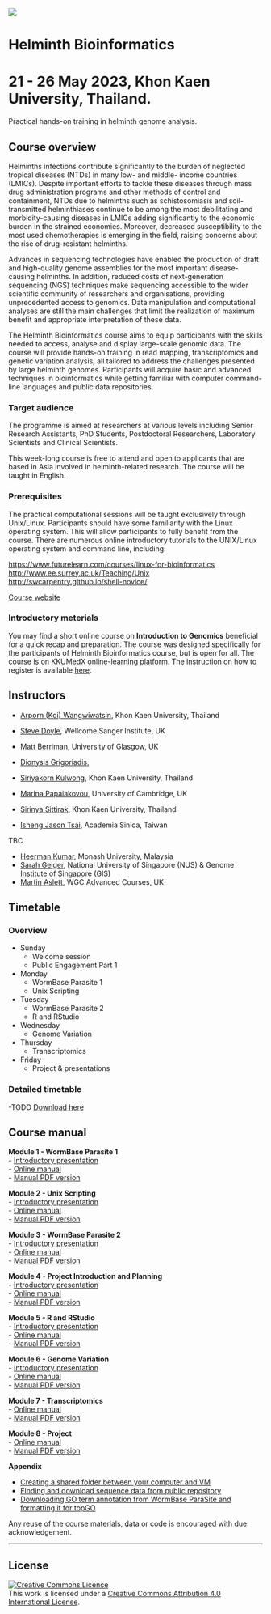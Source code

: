  ![](https://coursesandconferences.wellcomeconnectingscience.org/wp-content/themes/wcc_courses_and_conferences/dist/assets/svg/logo.svg)


# Helminth Bioinformatics 
# 21 - 26 May 2023, Khon Kaen University, Thailand.    
Practical hands-on training in helminth genome analysis.

## Course overview
Helminths infections contribute significantly to the burden of neglected tropical diseases (NTDs) in many low- and middle- income countries (LMICs). Despite important efforts to tackle these diseases through mass drug administration programs and other methods of control and containment, NTDs due to helminths such as schistosomiasis and soil-transmitted helminthiases continue to be among the most debilitating and morbidity-causing diseases in LMICs adding significantly to the economic burden in the strained economies. Moreover, decreased susceptibility to the most used chemotherapies is emerging in the field, raising concerns about the rise of drug-resistant helminths.

Advances in sequencing technologies have enabled the production of draft and high-quality genome assemblies for the most important disease-causing helminths. In addition, reduced costs of next-generation sequencing (NGS) techniques make sequencing accessible to the wider scientific community of researchers and organisations, providing unprecedented access to genomics. Data manipulation and computational analyses are still the main challenges that limit the realization of maximum benefit and appropriate interpretation of these data.

The Helminth Bioinformatics course aims to equip participants with the skills needed to access, analyse and display large-scale genomic data. The course will provide hands-on training in read mapping, transcriptomics and genetic variation analysis, all tailored to address the challenges presented by large helminth genomes. Participants will acquire basic and advanced techniques in bioinformatics while getting familiar with computer command-line languages and public data repositories.

### Target audience
The programme is aimed at researchers at various levels including Senior Research Assistants, PhD Students, Postdoctoral Researchers, Laboratory Scientists and Clinical Scientists.

This week-long course is free to attend and open to applicants that are based in Asia involved in helminth-related research. The course will be taught in English.

### Prerequisites
The practical computational sessions will be taught exclusively through Unix/Linux. Participants should have some familiarity with the Linux operating system. This will allow participants to fully benefit from the course. There are numerous online introductory tutorials to the UNIX/Linux operating system and command line, including:

https://www.futurelearn.com/courses/linux-for-bioinformatics
http://www.ee.surrey.ac.uk/Teaching/Unix
http://swcarpentry.github.io/shell-novice/

[Course website](https://coursesandconferences.wellcomeconnectingscience.org/event/helminth-bioinformatics-asia-20230521/)

### Introductory meterials
You may find a short online course on **Introduction to Genomics** beneficial for a quick recap and preparation. The course was designed specifically for the participants of Helminth Bioinformatics course, but is open for all. The course is on [KKUMedX online-learning platform](https://kkumedx.md.kku.ac.th/). The instruction on how to register is available [here](https://github.com/WGCAdvancedCourses/Helminths_2021/blob/main/Introductory%20materials/How%20to%20register%20for%20Intro%20to%20Genomics%20course%20on%20KKUMedX.pdf).  

## Instructors
- [Arporn (Koi) Wangwiwatsin](https://www.researchgate.net/profile/Arporn-koi-Wangwiwatsin), Khon Kaen University, Thailand
- [Steve Doyle](https://www.sanger.ac.uk/person/doyle-stephen/), Wellcome Sanger Institute, UK

- [Matt Berriman](https://www.gla.ac.uk/research/az/wcip/research/researchleaders/berrimangroup/), University of Glasgow, UK
- [Dionysis Grigoriadis](https://www.ebi.ac.uk/people/person/dionysios-grigoriadis/), 
- [Siriyakorn Kulwong](https://www.linkedin.com/in/siriyakorn-kulwong-4958a3264/), Khon Kaen University, Thailand
- [Marina Papaiakovou](https://www.vet.cam.ac.uk/staff/marina-papaiakovou), University of Cambridge, UK
- [Sirinya Sittirak](), Khon Kaen University, Thailand
- [Isheng Jason Tsai](https://www.biodiv.tw/pi.php?submitStr=20210203203919&lang=en), Academia Sinica, Taiwan



TBC
- [Heerman Kumar](https://www.researchgate.net/profile/Heerman-Kumar-Sandra-Kumar-2), Monash University, Malaysia
- [Sarah Geiger](https://www.linkedin.com/in/sarah-geiger-8b8681105/), National University of Singapore (NUS) & Genome Institute of Singapore (GIS)
- [Martin Aslett](https://coursesandconferences.wellcomeconnectingscience.org/about-us/the-team/), WGC Advanced Courses, UK


## Timetable
### Overview
- Sunday
     - Welcome session
     - Public Engagement Part 1
- Monday
     - WormBase Parasite 1
     - Unix Scripting
- Tuesday
     - WormBase Parasite 2
     - R and RStudio
- Wednesday
     - Genome Variation
- Thursday
     - Transcriptomics
- Friday
     - Project & presentations

### Detailed timetable
-TODO [Download here]()


## Course manual
**Module 1 - WormBase Parasite 1**  
     - [Introductory presentation](presentations/)  
     - [Online manual](manuals/module_1_WBP1/module_1_WBP1.md)  
     - [Manual PDF version](manuals/)  

**Module 2 - Unix Scripting**  
     - [Introductory presentation](presentations/)  
     - [Online manual](manuals/module_2_linux_scripting/module_linux_scripting.md)  
     - [Manual PDF version](manuals/)  

**Module 3 - WormBase Parasite 2**  
     - [Introductory presentation](presentations/)  
     - [Online manual](manuals/module_3_WBP2/module_3_WBP2.md)   
     - [Manual PDF version](manuals/)  

**Module 4 - Project Introduction and Planning**  
     - [Introductory presentation](presentations/)  
     - [Online manual](manuals/module_4_project_intro/module_4_project_introduction.md)  
     - [Manual PDF version](manuals/)  

**Module 5 - R and RStudio**  
     - [Introductory presentation](presentations/)  
     - [Online manual](manuals/module_5_R/module_5_R_and_Rstudio.v2.html)  
     - [Manual PDF version](manuals/)  

**Module 6 - Genome Variation**  
     - [Introductory presentation](presentations/)  
     - [Online manual](manuals/module_6_genome_variation/module_6_genome_variation.md)  
     - [Manual PDF version](manuals/)   

**Module 7 - Transcriptomics**    
     - [Online manual](manuals/module_7_transcriptomics/module_7_transcriptomics.md)  
     - [Manual PDF version](manuals/)  

**Module 8 - Project**  
     - [Online manual](manuals/module_8_project/module_8_project.md)  
     - [Manual PDF version](manuals/)

**Appendix**  
- [Creating a shared folder between your computer and VM](manuals/creating_a_shared_folder_in_VM.md)     
- [Finding and download sequence data from public repository](manuals/Sequence_data_on_public_repo.md)     
- [Downloading GO term annotation from WormBase ParaSite and formatting it for topGO](manuals/GO_ref_download_and_formatting.md)



Any reuse of the course materials, data or code is encouraged with due acknowledgement.

******
## License
<a rel="license" href="http://creativecommons.org/licenses/by/4.0/"><img alt="Creative Commons Licence" style="border-width:0" src="https://i.creativecommons.org/l/by/4.0/88x31.png" /></a><br />This work is licensed under a <a rel="license" href="http://creativecommons.org/licenses/by/4.0/">Creative Commons Attribution 4.0 International License</a>.
